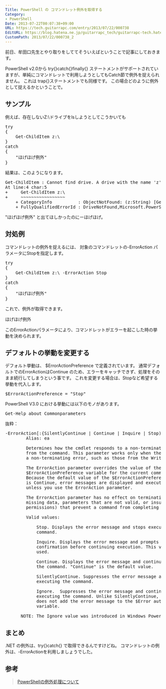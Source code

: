 ```yaml
---
Title: PowerShell の コマンドレット例外を取得する
Category:
- PowerShell
Date: 2013-07-22T00:07:38+09:00
URL: https://tech.guitarrapc.com/entry/2013/07/22/000738
EditURL: https://blog.hatena.ne.jp/guitarrapc_tech/guitarrapc-tech.hatenablog.com/atom/entry/11696248318757675853
CustomPath: 2013/07/22/000738_2
---
```


前日、牟田口先生とやり取りをしててそういえばということで記事にしておきます。

PowerShell v2.0から try{}catch{}finally{} ステートメントがサポートされていますが、単純にコマンドレットで利用しようとしてもCatch節で例外を捉えられません。
これは trap{}ステートメントでも同様です。
この場合どのように例外として捉えるかということで。



<h2>サンプル</h2>
例えば、存在しないZ:\ドライブをlsしようとしてこうかいても
<pre class="brush: powershell">
try
{
	Get-ChildItem z:\
}
catch
{
	&quot;ほげほげ例外&quot;
}
</pre>

結果は、このようになります。
<pre class="brush: powershell">
Get-ChildItem : Cannot find drive. A drive with the name 'z' does not exist.
At line:4 char:5
+     Get-ChildItem z:\
+     ~~~~~~~~~~~~~~~~~
	+ CategoryInfo          : ObjectNotFound: (z:String) [Get-ChildItem], DriveNotFoundException
	+ FullyQualifiedErrorId : DriveNotFound,Microsoft.PowerShell.Commands.GetChildItemCommand
</pre>

"ほげほげ例外" と出てほしかったのにーほげほげ。

<h2>対処例</h2>
コマンドレットの例外を捉えるには、 対象のコマンドレットの-ErrorAction パラメータにStopを指定します。
<pre class="brush: powershell">
try
{
	Get-ChildItem z:\ -ErrorAction Stop
}
catch
{
	&quot;ほげほげ例外&quot;
}
</pre>

これで、例外が取得できます。
<pre class="brush: powershell">
ほげほげ例外
</pre>

このErrorActionパラメータにより、コマンドレットがエラーを起こした時の挙動を決められます。

<h2>デフォルトの挙動を変更する</h2>
デフォルト挙動は、 $ErrorActionPreference で定義されています。
通常デフォルトでのErrorActionはContinue のため、エラーをキャッチできず、処理をそのまま続行してしまうという事です。
これを変更する場合は、Stopなど希望する挙動を代入します。
<pre class="brush: powershell">
$ErrorActionPreference = &quot;Stop&quot;
</pre>

PowerShell V3.0 における挙動には以下のモノがあります。
<pre class="brush: powershell">
Get-Help about_Commonparameters
</pre>

抜粋：
<pre class="brush: powershell">
-ErrorAction[:{SilentlyContinue | Continue | Inquire | Stop)]
		Alias: ea

		Determines how the cmdlet responds to a non-terminating error
		from the command. This parameter works only when the command generates
		a non-terminating error, such as those from the Write-Error cmdlet.

		The ErrorAction parameter overrides the value of the
		$ErrorActionPreference variable for the current command.
		Because the default value of the $ErrorActionPreference variable
		is Continue, error messages are displayed and execution continues
		unless you use the ErrorAction parameter.

		The ErrorAction parameter has no effect on terminating errors (such as
		missing data, parameters that are not valid, or insufficient
		permissions) that prevent a command from completing successfully.

		Valid values:

			Stop. Displays the error message and stops executing the
			command.

			Inquire. Displays the error message and prompts you for
			confirmation before continuing execution. This value is rarely
			used.

			Continue. Displays the error message and continues executing
			the command. &quot;Continue&quot; is the default value.

			SilentlyContinue. Suppresses the error message and continues
			executing the command.

			Ignore.  Suppresses the error message and continues
			executing the command. Unlike SilentlyContinue, Ignore
			does not add the error message to the $Error automatic
			variable.

	  NOTE: The Ignore value was introduced in Windows PowerShell 3.0.
</pre>

<h2>まとめ</h2>
.NET の例外は、try{}catch{} で取得できるんですけどね。
コマンドレットの例外は、-ErrorActionを利用しましょうでした。

<h2>参考</h2>
<blockquote><a href="http://social.technet.microsoft.com/Forums/ja-JP/6fa69292-7725-4108-abc0-8c87b3b95bd0/powershell" target="_blank">PowerShellの例外処理について</a></blockquote>
